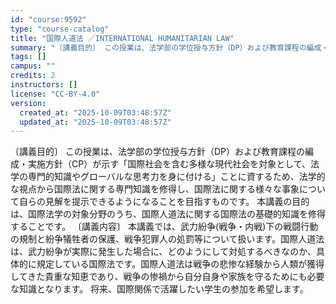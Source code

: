 ```yaml
---
id: "course:9592"
type: "course-catalog"
title: "国際人道法 ／INTERNATIONAL HUMANITARIAN LAW"
summary: "〔講義目的〕 この授業は、法学部の学位授与方針（DP）および教育課程の編成・実施方針（CP）が示す「国際社会を含む多様な現代社会を対象として、法学の専門的知識やグローバルな思考力を身に付ける」ことに資するため、法学的な視点から国際法に関する…"
tags: []
campus: ""
credits: 2
instructors: []
license: "CC-BY-4.0"
version:
  created_at: "2025-10-09T03:48:57Z"
  updated_at: "2025-10-09T03:48:57Z"
---
```

〔講義目的〕 この授業は、法学部の学位授与方針（DP）および教育課程の編成・実施方針（CP）が示す「国際社会を含む多様な現代社会を対象として、法学の専門的知識やグローバルな思考力を身に付ける」ことに資するため、法学的な視点から国際法に関する専門知識を修得し、国際法に関する様々な事象について自らの見解を提示できるようになることを目指すものです。 本講義の目的は、国際法学の対象分野のうち、国際人道法に関する国際法の基礎的知識を修得することです。 〔講義内容〕 本講義では、武力紛争(戦争・内戦)下の戦闘行動の規制と紛争犠牲者の保護、戦争犯罪人の処罰等について扱います。国際人道法は、武力紛争が実際に発生した場合に、どのようにして対処するべきなのか、具体的に規定している国際法です。国際人道法は戦争の悲惨な経験から人類が獲得してきた貴重な知恵であり、戦争の惨禍から自分自身や家族を守るためにも必要な知識となります。 将来、国際関係で活躍したい学生の参加を希望します。
